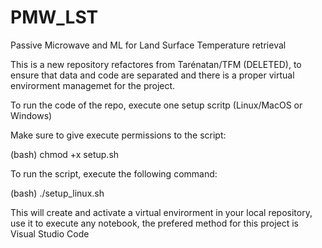 # PMW_LST
Passive Microwave and ML for Land Surface Temperature retrieval

This is a new repository refactores from Tarénatan/TFM (DELETED), to ensure that data and code are separated and there is a proper virtual envirorment managemet for the project.

To run the code of the repo, execute one setup scritp (Linux/MacOS or Windows)

Make sure to give execute permissions to the script:

(bash)
chmod +x setup.sh

To run the script, execute the following command:

(bash)
./setup_linux.sh

This will create and activate a virtual envirorment in your local repository, use it to execute any notebook, the
prefered method for this project is Visual Studio Code
